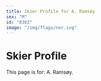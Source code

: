 ```yaml
---
title: Skier Profile for A. Ramsøy
sex: "M"
id: "8363"
image: "/img/flags/nor.svg" 
---
```


# Skier Profile

This page is for: A. Ramsøy.
    